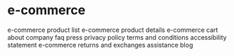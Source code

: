 # e-commerce

e-commerce product list
e-commerce product details
e-commerce cart
about company
faq
press
privacy policy
terms and conditions
accessibility statement
e-commerce returns and exchanges
assistance
blog
